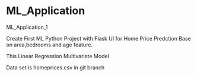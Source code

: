 # ML_Application
ML_Application_1

Create First ML Python Project with Flask UI for Home Price Predction Base on area,bedrooms and age feature.

This Linear Regression Multivariate Model

Data set is homeprices.csv in git branch




